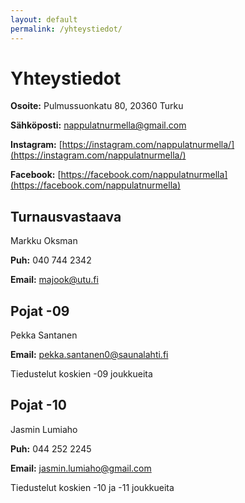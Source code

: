 ```yaml
---
layout: default
permalink: /yhteystiedot/
---
```


# Yhteystiedot

**Osoite:** Pulmussuonkatu 80, 20360 Turku

**Sähköposti:** [nappulatnurmella@gmail.com](mailto:nappulatnurmella@gmail.com)

**Instagram:** [https://instagram.com/nappulatnurmella/](https://instagram.com/nappulatnurmella/)

**Facebook:** [https://facebook.com/nappulatnurmella](https://facebook.com/nappulatnurmella)


## Turnausvastaava

Markku Oksman

**Puh:** 040 744 2342

**Email:** [majook@utu.fi](mailto:majook@utu.fi)


## Pojat -09

Pekka Santanen

**Email:** [pekka.santanen0@saunalahti.fi](mailto:pekka.santanen0@saunalahti.fi)

Tiedustelut koskien -09 joukkueita


## Pojat -10

Jasmin Lumiaho

**Puh:** 044 252 2245

**Email:** [jasmin.lumiaho@gmail.com](mailto:jasmin.lumiaho@gmail.com)

Tiedustelut koskien -10 ja -11 joukkueita

